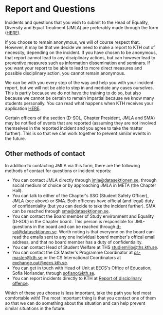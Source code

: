 # Report and Questions

Incidents and questions that you wish to submit to the Head of Equality, Diversity and Equal Treatment (JMLA) are preferably made through the form ([HERE](https://jml.datasektionen.se/)).

If you choose to remain anonymous, we will of course respect that. However, it may be that we decide we need to make a report to KTH out of necessity, depending on the incident. If you have chosen to be anonymous, that report cannot lead to any disciplinary actions, but can however lead to preventive measures such as information dissemination and seminars. If you want your report to be able to lead to more direct measures and possible disciplinary action, you cannot remain anonymous.

We can be with you every step of the way and help you with your incident report, but we will not be able to step in and mediate any cases ourselves. This is partly because we do not have the training to do so, but also because we cannot be certain to remain impartial because we know many students personally. You can read what happens when KTH receives your application [HERE](https://intra.kth.se/en/anstallning/diskriminering-och-k/ta-emot-anmalan-av-diskriminering-trakasserier-sexuella-trakasserier-och-krankande-sarbehandling-1.473199).

Certain officers of the section (D-SOL, Chapter President, JMLA and SMA) may be notified of events that are reported (assuming they are not involved themselves in the reported incident and you agree to take the matter further). This is so that we can work together to prevent similar events in the future.

## Other methods of contact
In addition to contacting JMLA via this form, there are the following methods of contact for questions or incident reports:

- You can contact JMLA directly through [jmla@datasektionen.se](mailto:jmla@datasektionen.se), through social medium of choice or by approaching JMLA in META (the Chapter Hall).
- You can talk to either of the Chapter's SSO (Student Safety Officer), JMLA (see above) or SMA. Both officeras have official (and legal) duty of confidentiality (but you can decide to take the incident further). SMA can be reached through [sma@datasektionen.se](mailto:sma@datasektionen.se).
- You can contact the Board member of Study environment and Equality (D-SOL) in the Chapter board. This person is responsible for JML-questions in the board and can be reached through [d-sol@datasektionen.se](mailto:d-sol@datasektionen.se). Worth noting is that everyone on the board can read the emails sent to any one individual board member's offical email address, and that no board member has a duty of confidentiality. 
- You can contact Head of Student Welfare at THS [studiemiljo@ths.kth.se](mailto:studiemiljo@ths.kth.se).
- You can contact the CS Master's Programme Coordinator at [cs-master@kth.se](mailto:cs-master@kth.se) or the CS International Coordinators at [exchange.out@eecs.kth.se](mailto:exchange.out@eecs.kth.se).
- You can get in touch with Head of Unit at EECS's Office of Education, Sofia Norlander, through [sofiano@kth.se](mailto:sofiano@kth.se).
- You can report incidents directly to KTH at [Report of disciplinary offence](https://intra.kth.se/en/utbildning/disciplinarenden/anmalan-av-disciplinarende-1.204198).

Which of these you choose is less important, take the path you feel most comfortable with! The most important thing is that you contact one of them so that we can do something about the situation and can help prevent similar situations in the future.
